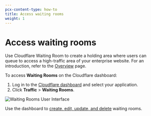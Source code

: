```yaml
---
pcx-content-type: how-to
title: Access waiting rooms
weight: 1
---
```


# Access waiting rooms

Use Cloudflare Waiting Room to create a holding area where users can queue to access a high-traffic area of your enterprise website. For an introduction, refer to the [Overview](/waiting-room/) page.

To access **Waiting Rooms** on the Cloudflare dashboard:

1.  Log in to the [Cloudflare dashboard](https://dash.cloudflare.com/) and select your application.
2.  Click **Traffic** > **Waiting Rooms**.

![Waiting Rooms User Interface](/waiting-room/static/sidebar.png)

Use the dashboard to [create, edit, update, and delete](/waiting-room/how-to/) waiting rooms.
